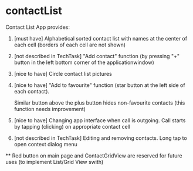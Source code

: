 # contactList

Contact List App provides:

1. [must have] Alphabetical sorted contact list with names at the center of each cell (borders of each cell are not shown)
2. [not described in TechTask] "Add contact" function (by pressing "+" button in the left bottom corner of the applicationwindow)
3. [nice to have] Circle contact list pictures
4. [nice to have] "Add to favourite" function (star button at the left side of each contact).
    
    Similar button above the plus button hides non-favourite contacts (this function needs improvement)
5. [nice to have] Changing app interface when call is outgoing. Call starts by tapping (clicking) on appropriate contact cell
6. [not described in TechTask] Editing and removing contacts. Long tap to open context dialog menu

** Red button on main page and ContactGridView are reserved for future uses (to implement List/Grid View swith)
